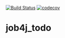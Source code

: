 [![Build Status](https://travis-ci.com/KirillBelyaev74/job4j_todo.svg?branch=master)](https://travis-ci.com/KirillBelyaev74/job4j_todo)
[![codecov](https://codecov.io/gh/KirillBelyaev74/job4j_todo/branch/master/graph/badge.svg)](https://codecov.io/gh/KirillBelyaev74/job4j_todo)


# job4j_todo